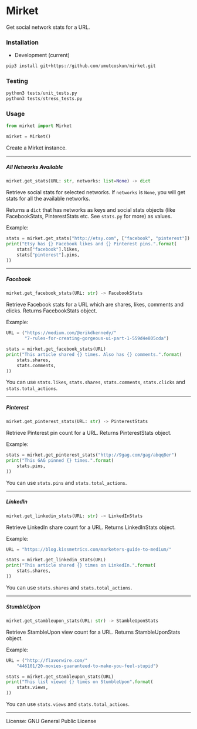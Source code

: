 # Mirket
Get social network stats for a URL.

### Installation
* Development (current)
```python
pip3 install git+https://github.com/umutcoskun/mirket.git
```

### Testing
```python
python3 tests/unit_tests.py
python3 tests/stress_tests.py
```

### Usage
```python
from mirket import Mirket

mirket = Mirket()
```

Create a Mirket instance.

---

##### All Networks Available

```python
mirket.get_stats(URL: str, networks: list=None) -> dict
```

Retrieve social stats for selected networks. If `networks` is `None`, you will get stats for all the available networks.

Returns a `dict` that has networks as keys and social stats objects (like FacebookStats, PinterestStats etc. See `stats.py` for more) as values.

Example:

```python
stats = mirket.get_stats("http://etsy.com", ["facebook", "pinterest"])
print("Etsy has {} Facebook likes and {} Pinterest pins.".format(
    stats["facebook"].likes,
    stats["pinterest"].pins,
))
```

---

##### Facebook

```python
mirket.get_facebook_stats(URL: str) -> FacebookStats
```

Retrieve Facebook stats for a URL which are shares, likes, comments and clicks. Returns FacebookStats object.

Example:

```python
URL = ("https://medium.com/@erikdkennedy/"
       "7-rules-for-creating-gorgeous-ui-part-1-559d4e805cda")

stats = mirket.get_facebook_stats(URL)
print("This article shared {} times. Also has {} comments.".format(
    stats.shares,
    stats.comments,
))

```

You can use `stats.likes`, `stats.shares`, `stats.comments`, `stats.clicks` and `stats.total_actions`.

---

##### Pinterest

```python
mirket.get_pinterest_stats(URL: str) -> PinterestStats
```

Retrieve Pinterest pin count for a URL. Returns PinterestStats object.

Example:

```python
stats = mirket.get_pinterest_stats("http://9gag.com/gag/abqq8er")
print("This GAG pinned {} times.".format(
    stats.pins,
))
```

You can use `stats.pins` and `stats.total_actions`.

---

##### LinkedIn

```python
mirket.get_linkedin_stats(URL: str) -> LinkedInStats
```

Retrieve LinkedIn share count for a URL. Returns LinkedInStats object.

Example:

```python
URL = "https://blog.kissmetrics.com/marketers-guide-to-medium/"

stats = mirket.get_linkedin_stats(URL)
print("This article shared {} times on LinkedIn.".format(
    stats.shares,
))
```

You can use `stats.shares` and `stats.total_actions`.

---

##### StumbleUpon

```python
mirket.get_stambleupon_stats(URL: str) -> StambleUponStats
```

Retrieve StambleUpon view count for a URL. Returns StambleUponStats object.

Example:

```python
URL = ("http://flavorwire.com/"
    "446101/20-movies-guaranteed-to-make-you-feel-stupid")

stats = mirket.get_stambleupon_stats(URL)
print("This list viewed {} times on StumbleUpon".format(
    stats.views,
))
```

You can use `stats.views` and `stats.total_actions`.

---

License: GNU General Public License
